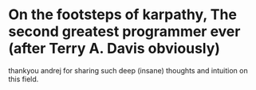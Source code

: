 # On the footsteps of karpathy, The second greatest programmer ever (after Terry A. Davis obviously)

thankyou andrej for sharing such deep (insane) thoughts and intuition on this field.